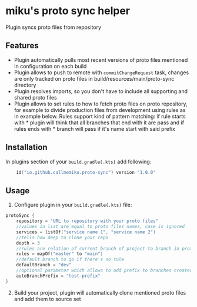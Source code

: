# miku's proto sync helper
Plugin syncs proto files from repository

## Features
- Plugin automatically pulls most recent versions of proto files mentioned in configuration on each build 
- Plugin allows to push to remote with `commitChangeRequest` task, changes are only tracked on proto files in build/resources/main/proto-sync directory
- Plugin resolves imports, so you don't have to include all supporting and shared proto files
- Plugin allows to set rules to how to fetch proto files on proto repository, for example to divide production files from development using rules as in example below. Rules support kind of pattern matching: if rule starts with * plugin will think that all branches that end with it are pass and if rules ends with * branch will pass if it's name start with said prefix

## Installation
In plugins section of your `build.gradle(.kts)` add following:
```kotlin
    id("io.github.callmemiku.proto-sync") version "1.0.0"
```

## Usage
1. Configure plugin in your `build.gradle(.kts)` file:

```kotlin
protoSync {
    repository = "URL to repository with your proto files"
    //values in list are equal to proto files names, case is ignored
    services = listOf("service name 1", "service name 2")
    //tells how deep to clone your repo
    depth = 3
    //rules are relation of current branch of project to branch in proto repo
    rules = mapOf("master" to "main")
    //default branch to go if there's no rule
    defaultBranch = "dev"
    //optional parameter which allows to add prefix to branches created with commitChangeRequest task
    autoBranchPrefix = "test-prefix"
}
```

2. Build your project, plugin will automatically clone mentioned proto files and add them to source set
